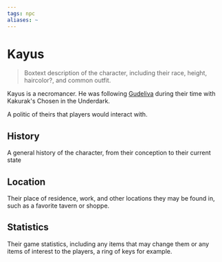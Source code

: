 ```yaml
---
tags: npc
aliases: ~
---
```


# Kayus

 > 
 > Boxtext description of the character, including their race, height, haircolor?, and common outfit.

Kayus is a necromancer. He was following [Gudeliva](Gudeliva.md) during their time with Kakurak's Chosen in the Underdark.

A politic of theirs that players would interact with.

## History

A general history of the character, from their conception to their current state

## Location

Their place of residence, work, and other locations they may be found in, such as a favorite tavern or shoppe.

## Statistics

Their game statistics, including any items that may change them or any items of interest to the players, a ring of keys for example.

